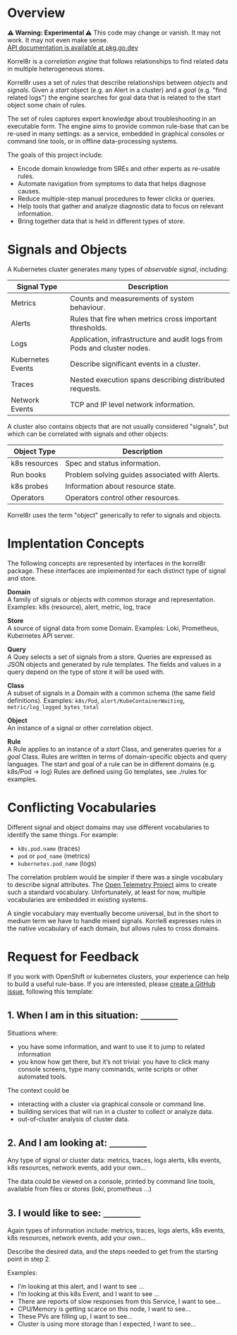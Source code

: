 # Overview

**⚠ Warning: Experimental ⚠** This code may change or vanish. It may not work. It may not even make sense.\
[API documentation is available at pkg.go.dev](https://pkg.go.dev/github.com/korrel8r/korrel8r/pkg/korrel8r)

Korrel8r is a *correlation engine* that follows relationships to find related data in multiple heterogeneous stores.

Korrel8r uses a set of *rules* that describe relationships between *objects* and *signals*. 
Given a *start* object (e.g. an Alert in a cluster) and a *goal* (e.g. "find related logs") the engine searches 
for goal data that is related to the start object some chain of rules.

The set of rules captures expert knowledge about troubleshooting in an executable form.
The engine aims to provide common rule-base that can be re-used in many settings:
as a service, embedded in graphical consoles or command line tools, or in offline data-processing systems.

The goals of this project include:

- Encode domain knowledge from SREs and other experts as re-usable rules.
- Automate navigation from symptoms to data that helps diagnose causes.
- Reduce multiple-step manual procedures to fewer clicks or queries.
- Help tools that gather and analyze diagnostic data to focus on relevant information.
- Bring together data that is held in different types of store.

# Signals and Objects

A Kubernetes cluster generates many types of *observable signal*, including:

| Signal Type       | Description                                                             |
|-------------------|-------------------------------------------------------------------------|
| Metrics           | Counts and measurements of system behaviour.                            |
| Alerts            | Rules that fire when metrics cross important thresholds.                |
| Logs              | Application, infrastructure and audit logs from Pods and cluster nodes. |
| Kubernetes Events | Describe significant events in a cluster.                               |
| Traces            | Nested execution spans describing distributed requests.                 |
| Network Events    | TCP and IP level network information.                                   |

A cluster also contains objects that are not usually considered "signals",
but which can be correlated with signals and other objects:

| Object Type   | Description                                    |
|---------------|------------------------------------------------|
| k8s resources | Spec and status information.                   |
| Run books     | Problem solving guides associated with Alerts. |
| k8s probes    | Information about resource state.              |
| Operators     | Operators control other resources.             |

Korrel8r uses the term "object" generically to refer to signals and objects.

# Implentation Concepts

The following concepts are represented by interfaces in the korrel8r package.
These interfaces are implemented for each distinct type of signal and store.

**Domain** \
A family of signals or objects with common storage and representation.
Examples: k8s (resource), alert, metric, log, trace

**Store** \
A source of signal data from some Domain.
Examples: Loki, Prometheus, Kubernetes API server.

**Query**  \
A Quey selects a set of signals from a store.
Queries are expressed as JSON objects and generated by rule templates.
The fields and values in a query depend on the type of store it will be used with.

**Class**  \
A subset of signals in a Domain with a common schema (the same field definitions).
Examples: `k8s/Pod`, `alert/KubeContainerWaiting`, `metric/log_logged_bytes_total`

**Object** \
An instance of a signal or other correlation object.

**Rule**  \
A Rule applies to an instance of a *start* Class, and generates queries for a *goal* Class.
Rules are written in terms of domain-specific objects and query languages.
The start and goal of a rule can be in different domains (e.g. k8s/Pod → log)
Rules are defined using Go templates, see ./rules for examples.

# Conflicting Vocabularies

Different signal and object domains may use different vocabularies to identify the same things.
For example:

- `k8s.pod.name` (traces)
- `pod` or `pod_name` (metrics)
- `kubernetes.pod_name` (logs)

The correlation problem would be simpler if there was a single vocabulary to describe signal attributes.
The [Open Telemetry Project](https://opentelemetry.io/) aims to create such a standard vocabulary.
Unfortunately, at least for now, multiple vocabularies are embedded in existing systems.

A single vocabulary may eventually become universal, but in the short to medium term we have to handle mixed signals.
Korrle8 expresses rules in the native vocabulary of each domain, but allows rules to cross domains.

# Request for Feedback

If you work with OpenShift or kubernetes clusters, your experience can help to build a useful rule-base.
If you are interested, please [create a GitHub issue](https://github.com/korrel8r/korrel8r/issues/new), following this template:

## 1. When I am in this situation: ＿＿＿＿

Situations where:
- you have some information, and want to use it to jump to related information
- you know how get there, but it’s not trivial: you have to click many console screens, type many commands, write scripts or other automated tools.

The context could be
- interacting with a cluster via graphical console or command line.
- building services that will run in a cluster to collect or analyze data.
- out-of-cluster analysis of cluster data.

## 2. And I am looking at: ＿＿＿＿

Any type of signal or cluster data: metrics, traces, logs alerts, k8s events, k8s resources, network events, add your own…

The data could be viewed on a console, printed by command line tools, available from files or stores (loki, prometheus …)

## 3. I would like to see: ＿＿＿＿

Again types of information include: metrics, traces, logs alerts, k8s events, k8s resources, network events, add your own…

Describe the desired data, and the steps needed to get from the starting point in step 2.

Examples:
- I’m looking at this alert, and I want to see …
- I’m looking at this k8s Event, and I want to see …
- There are reports of slow responses from this Service, I want to see…
- CPU/Memory is getting scarce on this node, I want to see…
- These PVs are filling up, I want to see…
- Cluster is using more storage than I expected, I want to see…

